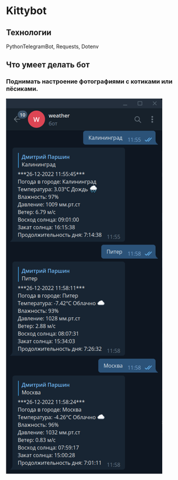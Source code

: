 # Kittybot

## Технологии

PythonTelegramBot, Requests, Dotenv

## Что умеет делать бот

### Поднимать настроение фотографиями с котиками или пёсиками.

![Image alt](https://github.com/DmitriiParshin/howIsTheWeather/raw/master/image/image.png)
